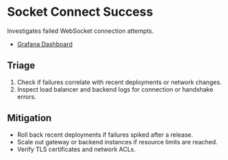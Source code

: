 # Socket Connect Success

Investigates failed WebSocket connection attempts.

- [Grafana Dashboard](../../infrastructure/observability/socket-connects-dashboard.json)

## Triage
1. Check if failures correlate with recent deployments or network changes.
2. Inspect load balancer and backend logs for connection or handshake errors.

## Mitigation
- Roll back recent deployments if failures spiked after a release.
- Scale out gateway or backend instances if resource limits are reached.
- Verify TLS certificates and network ACLs.
